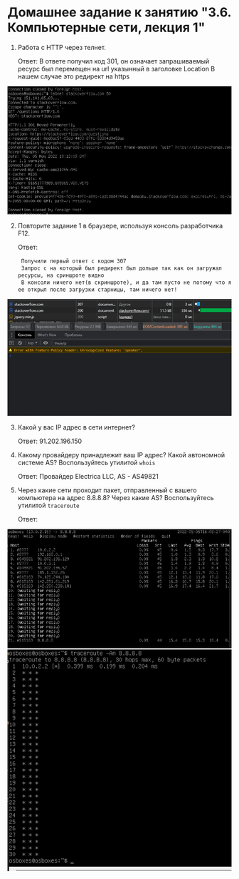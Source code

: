 # Домашнее задание к занятию "3.6. Компьютерные сети, лекция 1"

1. Работа c HTTP через телнет.

    Ответ: В ответе получил код 301, он означает запрашиваемый ресурс был перемещен на url указынный в заголовке Location
    В нашем случае это редирект на https

![alt](https://github.com/asexsela/sysadmin/blob/master/one.png?raw=true)

2. Повторите задание 1 в браузере, используя консоль разработчика F12.

    Ответ: 

        Получили первый ответ с кодом 307
        Запрос с на который был редирект был дольше так как он загружал ресурсы, на сриншроте видно
        В консоли ничего нет(в скриншроте), и да там пусто не потому что я ее открыл после загрузки старницы, там ничего нет!

![alt](https://github.com/asexsela/sysadmin/blob/master/two.png?raw=true)

3. Какой у вас IP адрес в сети интернет?

    Ответ: 91.202.196.150

4. Какому провайдеру принадлежит ваш IP адрес? Какой автономной системе AS? Воспользуйтесь утилитой `whois`

    Ответ: 
        Провайдер Electrica LLC,
        AS - AS49821

5. Через какие сети проходит пакет, отправленный с вашего компьютера на адрес 8.8.8.8? Через какие AS? Воспользуйтесь утилитой `traceroute`

    Ответ:

![alt](https://github.com/asexsela/sysadmin/blob/master/five.png?raw=true)
![alt](https://github.com/asexsela/sysadmin/blob/master/five_1.png?raw=true)
        